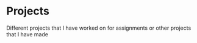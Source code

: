 # Projects

Different projects that I have worked on for assignments or other projects that I have made
